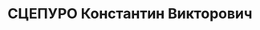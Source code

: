 ---
title: СЦЕПУРО Константин Викторович
description: белорус, сын нар. учителя, лесовод, род. 14 сент. 1884 г. на хут. Цельская
  Слободка, Минск, губ., образ. высшее. С 1904 по 1906 г. вел пропаг. среди крестьян
  с. Тонежа, Минск. губ., где служил пом. лесничего. В 1906 г. в Минске примкнул к
  раб. союзу с.-р. макс. гр. «Старика Ефима», занимался в кружках, организ. подпольн.
  типогр. и был нач. боевого отряда. В мае 1906 г. выехал в Берн, откуда наладил пункты
  переправы и связи с заграницей. В мае 1907 г. вернулся в Россию и работ. в орг.
  ПСР, участв. в подкопе под Таганку с целью освобожд. полит. каторжан. Арест. 2 яив.
  1908 г. под фам. Герулайтиса, Ивана Матвеевича. Под этим им. судился по 950 и 951
  ст.ст. УН как бродяга и пригов. к 4 г. исправит. арест. отд. и сс. на посел. в Вост.
  Сибирь. Сидел в Сущевск. части, с апр. 1908 по 1913 г.—в Таганке. На посел. водвор.
  в с. Монастырское, Туруханск. края, затем жил в с. Верхне-Инбатском, где завед.
  метеорологич. станцией. Беспарт. Чл. бил. О-ва № 2134.
---